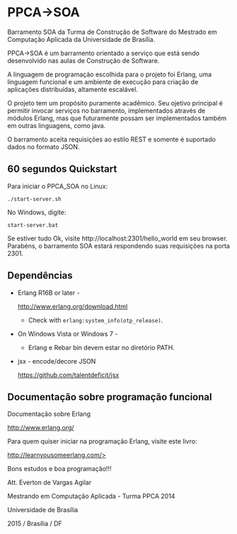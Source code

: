 # PPCA->SOA
Barramento SOA da Turma de Construção de Software do Mestrado em Computação Aplicada da Universidade de Brasília.

PPCA->SOA é um barramento orientado a serviço que está sendo desenvolvido nas aulas de Construção de Software. 

A linguagem de programação escolhida para o projeto foi Erlang, uma linguagem funcional e um ambiente de execução para criação de aplicações distribuídas, altamente escalável.

O projeto tem um propósito puramente acadêmico. Seu ojetivo principal é permitir invocar serviços no barramento, implementados através de módulos Erlang, mas que futuramente possam ser implementados também em outras linguagens, como java. 

O barramento aceita requisições ao estilo REST e somente é suportado dados no formato JSON.


60 segundos Quickstart
--------------------

Para iniciar o PPCA_SOA no Linux:

```console
./start-server.sh
```

No Windows, digite:

```console
start-server.bat
```

Se estiver tudo Ok, visite http://localhost:2301/hello_world em seu browser. Parabéns, o barramento SOA estará respondendo suas requisições na porta 2301.



Dependências
------------

* Erlang R16B or later -

    <http://www.erlang.org/download.html>

  * Check with `erlang:system_info(otp_release)`.


* On Windows Vista or Windows 7 -

  * Erlang e Rebar bin devem estar no diretório PATH.


* jsx - encode/decore JSON

    <https://github.com/talentdeficit/jsx>


Documentação sobre programação funcional
-----------------------------------------

Documentação sobre Erlang

<http://www.erlang.org/>

Para quem quiser iniciar na programação Erlang, visite este livro:

http://learnyousomeerlang.com/>


Bons estudos e boa programação!!!

Att.
Everton de Vargas Agilar

Mestrando em Computação Aplicada - Turma PPCA 2014

Universidade de Brasília

2015 / Brasília / DF

